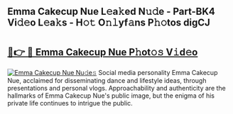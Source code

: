## Emma Cakecup Nue L𝚎a𝚔ed N𝚞𝚍e - Part-BK4 Vi𝚍𝚎o L𝚎a𝚔s - H𝚘𝚝 O𝚗𝚕yf𝚊ns P𝚑𝚘tos digCJ

# <h2><a href="http://kf5bq1.oniu.top/?m=Emma+Cakecup+Nue">🔗👉 🔴 Emma Cakecup Nue P𝚑ot𝚘𝚜 V𝚒d𝚎o</a></h2>

[![Emma Cakecup Nue Nu𝚍e𝚜](https://i.imgur.com/0qMVB7G.gif)](http://kf5bq1.oniu.top/?m=Emma+Cakecup+Nue)
Social media personality Emma Cakecup Nue, acclaimed for disseminating dance and lifestyle ideas, through presentations and personal vlogs. Approachability and authenticity are the hallmarks of Emma Cakecup Nue's public image, but the enigma of his private life continues to intrigue the public.  
